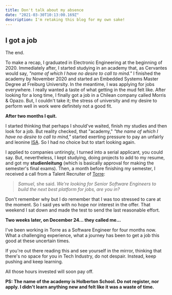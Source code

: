 ```yaml
---
title: Don't talk about my absence
date: "2021-03-30T10:13:00.169Z"
description: I'm retaking this blog for my own sake!
---
```

## I got a job

The end.

To make a recap, I graduated in Electronic Engineering at the beginning of 2020. Immediately after, I started studying in an academy that, as Cervantes would say, _"name of which I have no desire to call to mind."_ I finished the academy by November 2020 and started an Embedded Systems Master Degree at Freiburg University. In the meantime, I was applying for jobs everywhere. I really wanted a taste of what getting in the mud felt like. After looking for a long time, I finally got a job in a Chilean company called Morris & Opazo. But, I couldn't take it; the stress of university and my desire to perform well in work were definitely not a good fit.

**After two months I quit.**

I started thinking that perhaps I should've waited, finish my studies and then look for a job. But reality checked, that "academy," _"the name of which I have no desire to call to mind,"_ started exerting pressure to pay an unfairly and leonine [ISA](https://en.wikipedia.org/wiki/Income_share_agreement). So I had no choice but to start looking again.

I applied to companies untiringly, I turned into a serial applicant, you could say. But, nevertheless, I kept studying, doing projects to add to my resume, and got my **studienleitung** (which is basically approval for making the semester's final exams). Then, a month before finishing my semester, I received a call from a Talent Recruiter of [Torre](https://torre.co):

> *Samuel*, she said. *We're looking for Senior Software Engineers to build the next best platform for jobs, are you in?*

Don't remember why but I do remember that I was too stressed to care at the moment. So I said yes with no hope nor interest in the offer. That weekend I sat down and made the test to send the last reasonable effort.

**Two weeks later, on December 24... they called me...**

I've been working in Torre as a Software Engineer for four months now. What a challenging experience, what a journey has been to get a job this good at these uncertain times.

If you're out there reading this and see yourself in the mirror, thinking that there's no space for you in Tech Industry, do not despair. Instead, keep pushing and keep learning.

All those hours invested will soon pay off.


**PS: The name of the academy is Holberton School. Do not register, nor apply. I didn't learn anything new and felt like it was a waste of time.**